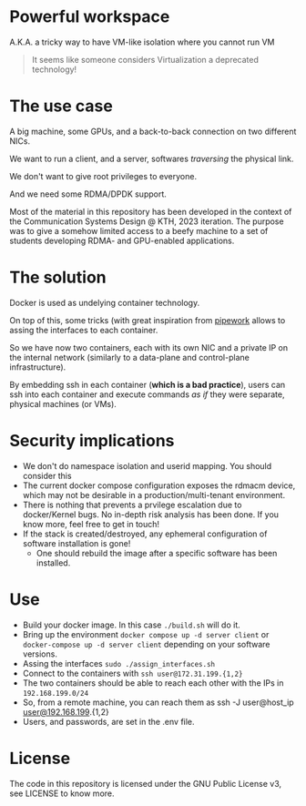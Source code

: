 # Powerful workspace

A.K.A. a tricky way to have VM-like isolation where you cannot run VM

> It seems like someone considers Virtualization a deprecated technology!

# The use case

A big machine, some GPUs, and a back-to-back connection on two different NICs.

We want to run a client, and a server, softwares _traversing_ the physical link.

We don't want to give root privileges to everyone.

And we need some RDMA/DPDK support.

Most of the material in this repository has been developed in the context of the Communication Systems Design @ KTH, 2023 iteration.
The purpose was to give a somehow limited access to a beefy machine to a set of students developing RDMA- and GPU-enabled applications.


# The solution

Docker is used as undelying container technology.

On top of this, some tricks (with great inspiration from [pipework](https://github.com/jpetazzo/pipework) allows to assing the interfaces to each container.

So we have now two containers, each with its own NIC and a private IP on the internal network (similarly to a data-plane and control-plane infrastructure).

By embedding ssh in each container (**which is a bad practice**), users can ssh into each container and execute commands _as if_ they were separate, physical machines (or VMs).

# Security implications

- We don't do namespace isolation and userid mapping. You should consider this
- The current docker compose configuration exposes the rdmacm device, which may not be desirable in a production/multi-tenant environment.
- There is nothing that prevents a prvilege escalation due to docker/Kernel bugs. No in-depth risk analysis has been done. If you know more, feel free to get in touch!
- If the stack is created/destroyed, any ephemeral configuration of software installation is gone!
	* One should rebuild the image after a specific software has been installed.


# Use

- Build your docker image. In this case `./build.sh` will do it.
- Bring up the environment `docker compose up -d server client` or `docker-compose up -d server client` depending on your software versions.
- Assing the interfaces `sudo ./assign_interfaces.sh`
- Connect to the containers with `ssh user@172.31.199.{1,2}`
- The two containers should be able to reach each other with the IPs in `192.168.199.0/24`
- So, from a remote machine, you can reach them as
	ssh -J user@host_ip user@192.168.199.{1,2}
- Users, and passwords, are set in the .env file.


# License

The code in this repository is licensed under the GNU Public License v3, see LICENSE to know more.

